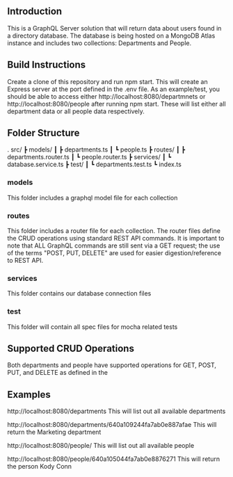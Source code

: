 ## Introduction

This is a GraphQL Server solution that will return data about users found in a directory database.  The database is being hosted on a MongoDB Atlas instance and includes two collections: Departments and People.

## Build Instructions
Create a clone of this repository and run npm start.
This will create an Express server at the port defined in the .env file.
As an example/test, you should be able to access either http://localhost:8080/departmnets or http://localhost:8080/people after running npm start.
These will list either all department data or all people data respectively.

## Folder Structure
.
src/
┣ models/
┃ ┣ departments.ts
┃ ┗ people.ts
┣ routes/
┃ ┣ departments.router.ts
┃ ┗ people.router.ts
┣ services/
┃ ┗ database.service.ts
┣ test/
┃ ┗ departments.test.ts
┗ index.ts

### models
This folder includes a graphql model file for each collection

### routes
This folder includes a router file for each collection.  The router files define the CRUD operations using standard REST API commands.  It is important to note that ALL GraphQL commands are still sent via a GET request; the use of the terms "POST, PUT, DELETE" are used for easier digestion/reference to REST API.

### services
This folder contains our database connection files

### test
This folder will contain all spec files for mocha related tests

## Supported CRUD Operations
Both departments and people have supported operations for GET, POST, PUT, and DELETE as defined in the 

## Examples
http://localhost:8080/departments
This will list out all available departments

http://localhost:8080/departments/640a109244fa7ab0e887afae
This will return the Marketing department

http://localhost:8080/people/
This will list out all available people

http://localhost:8080/people/640a105044fa7ab0e8876271
This will return the person Kody Conn